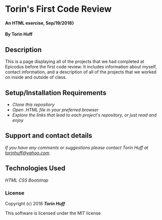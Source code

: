# Torin's First Code Review

#### An HTML exercise, Sep/19/2018}

#### By Torin Huff

## Description

This is a page displaying all of the projects that we had completed at Epicodus before the first code review. It includes information about myself, contact information, and a description of all of the projects that we worked on inside and outside of class.

## Setup/Installation Requirements

* _Clone this repository_
* _Open .HTML file in your preferred browser_
* _Explore the links that lead to each project's repository, or just read and enjoy_

## Support and contact details

_If you have any comments or suggestions please contact Torin Huff at torinhuff@yahoo.com._

## Technologies Used

_HTML_
_CSS_
_Bootstrap_

### License

Copyright (c) 2018 **_Torin Huff_**

This software is licensed under the MIT license
